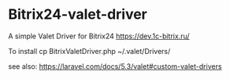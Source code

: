 # Bitrix24-valet-driver


A simple Valet Driver for Bitrix24 https://dev.1c-bitrix.ru/

To install cp BitrixValetDriver.php ~/.valet/Drivers/

see also: https://laravel.com/docs/5.3/valet#custom-valet-drivers
